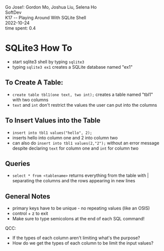 Go Jose!: Gordon Mo, Joshua Liu, Selena Ho  
SoftDev  
K17 -- Playing Around With SQLite Shell  
2022-10-24  
time spent: 0.4  
# SQLite3 How To  

- start sqlite3 shell by typing `sqlite3`
- typing `sqlite3 ex1` creates a SQLite database named "ex1"

## To Create A Table:
- `create table tbl1(one text, two int);` creates a table named "tbl1" with two columns
- `text` and `int` don't restrict the values the user can put into the columns

## To Insert Values into the Table
- `insert into tbl1 values("hello", 2);`
- inserts hello into column one and 2 into column two
- can also do `insert into tbl1 values(2,"2");` without an error message despite declaring `text` for column one and `int` for column two

## Queries
- `select * from <tablename>` returns everything from the table with | separating the columns and the rows appearing in new lines

## General Notes
- primary keys have to be unique - no repeating values (like an OSIS)
- control + z to exit
- Make sure to type semicolons at the end of each SQL command!

QCC:
- If the types of each column aren't limiting what's the purpose? 
- How do we get the types of each column to be limit the input values?
